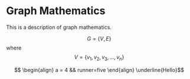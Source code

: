 # Graph Mathematics

This is a description of graph mathematics. 

$$G=\{V,E\}$$ where $$V=\{v_1,v_2,v_3,...,v_n\}$$

$$
\begin{align}
a = 4 && runner=five
\end{align}
\underline{Hello}$$
